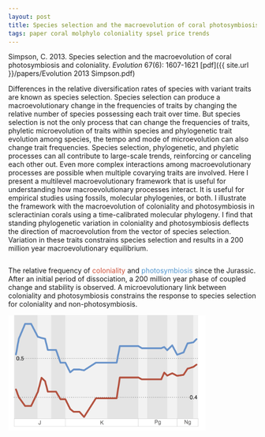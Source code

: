```yaml
---
layout: post
title: Species selection and the macroevolution of coral photosymbiosis and coloniality
tags: paper coral molphylo coloniality spsel price trends
---
```


Simpson, C. 2013. Species selection and the macroevolution of coral photosymbiosis and coloniality. _Evolution_ 67(6): 1607-1621 [pdf]({{ site.url }}/papers/Evolution 2013 Simpson.pdf)




Differences in the relative diversification rates of species with variant traits are known as species selection. Species selection can produce a macroevolutionary change in the frequencies of traits by changing the relative number of species possessing each trait over time. But species selection is not the only process that can change the frequencies of traits, phyletic microevolution of traits within species and phylogenetic trait evolution among species, the tempo and mode of microevolution can also change trait frequencies. Species selection, phylogenetic, and phyletic processes can all contribute to large-scale trends, reinforcing or canceling each other out. Even more complex interactions among macroevolutionary processes are possible when multiple covarying traits are involved. Here I present a multilevel macroevolutionary framework that is useful for understanding how macroevolutionary processes interact. It is useful for empirical studies using fossils, molecular phylogenies, or both. I illustrate the framework with the macroevolution of coloniality and photosymbiosis in scleractinian corals using a time-calibrated molecular phylogeny. I find that standing phylogenetic variation in coloniality and photosymbiosis deflects the direction of macroevolution from the vector of species selection. Variation in these traits constrains species selection and results in a 200 million year macroevolutionary equilibrium.



<div class="container">
	<div class="row">
<div class="five columns">

The relative frequency of <span style="color: #CD4F39"> coloniality </span> and <span style="color: #4F94CD"> photosymbiosis </span> since the Jurassic. After an initial period of dissociation, a 200 million year phase of coupled change and stability is observed. A microevolutionary link between coloniality and photosymbiosis constrains the response to species selection for coloniality and non-photosymbiosis.</div>
    <div class="seven columns">
    <img src="/assets/img/fq-plot.png"  width = "400px"/></div>

  </div>
 </div>
